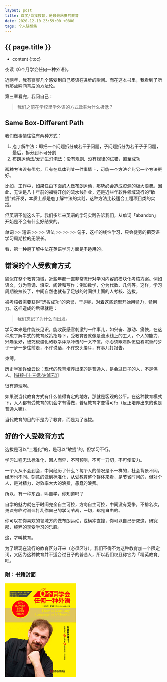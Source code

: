 ```yaml
---
layout: post
title: 自学/自我教育，是最最昂贵的教育
date: 2020-12-10 23:59:00 +0800
tags: 个人随想集
--- 
```


<h2>{{ page.title }}</h2>

* content
{:toc}

夜读《6个月学会任何一种外语》。

近两年，我有寥寥几个感受到自己英语在进步的瞬间。而在这本书里，我看到了所有那些瞬间背后的方法论。

第三章看完，我问自己：

> 我们之前在学校里学外语的方式效率为什么极低？

## Same Box-Different Path

我们做事情往往有两种方式：

1. 庖丁解牛法：即把一个问题拆分成若干子问题，子问题拆分为若干子子问题，最后，拆分到不可分割
2. 布朗运动法/爱迪生灯泡法：没有规则、没有规律的试错，直至成功

两种方法没有优劣，只有在具体到某一件事情上，可能一个方法会比另一个方法更好。

比如，工作中，如果任由下面的人做布朗运动，那势必会造成资源的极大浪费。因此，无论是八十年前的福特开创的流水线作业，还是近些年软件领域流行的“敏捷”式开发，本质上都是庖丁解牛法的实践，这种方法比较适合工程项目类的实践。

但英语不能这么干。我们多年来英语的学习实践告诉我们，从单词「abandon」开始是不会有什么好结果的。

单词 >> 短语 >> >> 语法 >> >> >> 句子，这样的线性学习，只会徒劳的把英语学习周期拉的无限长。

看，第一种庖丁解牛法在英语学习方面是不适用的。

## 错误的个人受教育方式

貌似在整个教育领域，近些年都一直非常流行对学习内容的模块化考核方案。例如语文，分为背诵、填空、阅读和写作；例如数学，分为代数、几何等。这样，学习周期被拉长了，中间自然也就有了足够的时间供上面的人考核、选拔。

被考核者需要获得“选拔成功”的荣誉，于是呢，对着这些题型开始用猛力，猛用力。这样造成的后果就是：

> 我们忘记了为什么而出发。

学习本来是件能长见识，能收获感官刺激的一件事儿，如兴奋、激动、痛快，在这种庖丁解牛式的教育政策指导下，受教育者就像是流水线上的工人，个人的能力、兴趣爱好，被死板僵化的教学体系冲击的一文不值，你必须跟着队伍迈着沉重的步子一步一步往前走，不许说话，不许交头接耳，有事儿打报告。

束缚。

历史学家许倬云说：现代的教育培养出来的是普通人，是会过日子的人，不是伟人。[<a href="https://v.qq.com/x/cover/mzc0020019dz35p/p307602x7ny.html" target="_blank">链接·《十三邀·许倬云》</a>]

很有道理啊。

如果说当代教育方式有什么值得肯定的地方，那就是客观的公平。在这种教育模式下，人人都有受教育的机会才有得做，普及教育才变得可行（反正培养出来的也是普通人嘛）。

当代教育的目的不是为了教育，而是为了选拔。

## 好的个人受教育方式

选拔是可以“工程化”的，是可以“敏捷”的，但学习不行。

学习过程无法标准化，因人而异，不可预测，不可一刀切，不可使蛮力。

一个人从不会到会，中间经历了什么？每个人的情况是不一样的，社会背景不同，经历也不同。刻意的做到标准化，从受教育整个群体来看，是节省时间的，但对个人，是对精力，对效率大大的浪费，愚蠢的浪费。

所以，有一种东西，叫自学，你知道吗？

自学的魅力就在于时间完全自主可控，方向自主可控，中间没有竞争，不排名次，更没有临时测评打乱你自己的学习节奏，一切，都是自由的。

你可以在你喜欢的领域方向做布朗运动，或横冲直撞，你可以自己研究这，研究那，纯粹的享受学习的乐趣。

这，才叫教育。

为了跟现在流行的教育区分开来（必须区分），我们不得不为这种教育加一个限定词，又因为这种教育并不适合过日子的普通人，所以我们权且称它为「精英教育」吧。

<h3>附：书籍封面</h3>

<img src="/images/how-to-learn-any-language.jpg" width="45%">

